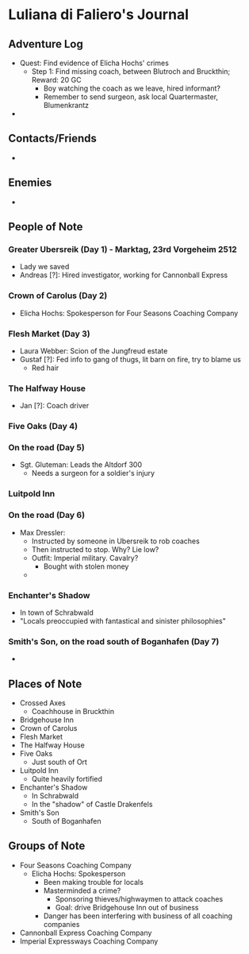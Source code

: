 # Luliana di Faliero's Journal
## Adventure Log
- Quest: Find evidence of Elicha Hochs' crimes
    - Step 1: Find missing coach, between Blutroch and Bruckthin; Reward: 20 GC
        - Boy watching the coach as we leave, hired informant?
        - Remember to send surgeon, ask local Quartermaster, Blumenkrantz
- 

## Contacts/Friends
- 

## Enemies
- 

## People of Note
### Greater Ubersreik (Day 1) - Marktag, 23rd Vorgeheim 2512
- Lady we saved
- Andreas [?]: Hired investigator, working for Cannonball Express

### Crown of Carolus (Day 2)
- Elicha Hochs: Spokesperson for Four Seasons Coaching Company

### Flesh Market (Day 3)
- Laura Webber: Scion of the Jungfreud estate
- Gustaf [?]: Fed info to gang of thugs, lit barn on fire, try to blame us
    - Red hair

### The Halfway House
- Jan [?]: Coach driver

### Five Oaks (Day 4)

### On the road (Day 5)
- Sgt. Gluteman: Leads the Altdorf 300
    - Needs a surgeon for a soldier's injury

### Luitpold Inn

### On the road (Day 6)
- Max Dressler:
    - Instructed by someone in Ubersreik to rob coaches
    - Then instructed to stop. Why? Lie low?
    - Outfit: Imperial military. Cavalry?
        - Bought with stolen money
    - 

### Enchanter's Shadow
- In town of Schrabwald
- "Locals preoccupied with fantastical and sinister philosophies"

### Smith's Son, on the road south of Boganhafen (Day 7)
- 

## Places of Note
- Crossed Axes
    - Coachhouse in Bruckthin
- Bridgehouse Inn
- Crown of Carolus
- Flesh Market
- The Halfway House
- Five Oaks
    - Just south of Ort
- Luitpold Inn
    - Quite heavily fortified
- Enchanter's Shadow
    - In Schrabwald
    - In the "shadow" of Castle Drakenfels
- Smith's Son
    - South of Boganhafen

## Groups of Note
- Four Seasons Coaching Company
    - Elicha Hochs: Spokesperson
        - Been making trouble for locals
        - Masterminded a crime?
            - Sponsoring thieves/highwaymen to attack coaches
            - Goal: drive Bridgehouse Inn out of business
        - Danger has been interfering with business of all coaching companies
- Cannonball Express Coaching Company
- Imperial Expressways Coaching Company
